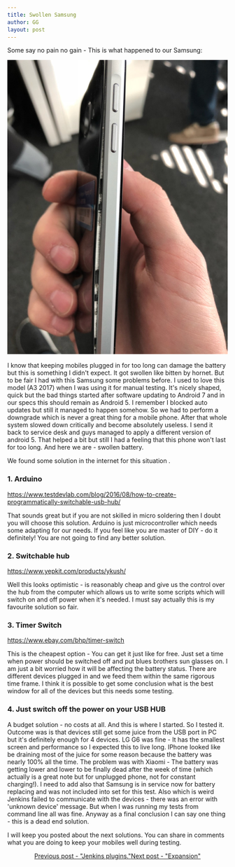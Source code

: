 ```yaml
---
title: Swollen Samsung
author: GG
layout: post
---
```


Some say no pain no gain - This is what happened to our Samsung:

<a href="#" class="image fit"><img src="/assets/images/samsung.png" alt="XCode" /></a>

I know that keeping mobiles plugged in for too long can damage the battery but this is something I didn't expect. It got swollen like bitten by hornet. But to be fair I had with this Samsung some problems before. I used to love this model (A3 2017) when I was using it for manual testing. It's nicely shaped, quick but the bad things started after software updating to Android 7 and in our specs this should remain as Android 5. I remember I blocked auto updates but still it managed to happen somehow. So we had to perform a downgrade which is never a great thing for a mobile phone. After that whole system slowed down critically and become absolutely useless. I send it back to service desk and guys managed to apply a different version of android 5. That helped a bit but still I had a feeling that this phone won't last for too long. And here we are - swollen battery.

We found some solution in the internet for this situation .

<h3>1. Arduino</h3>

<a href="https://www.testdevlab.com/blog/2016/08/how-to-create-programmatically-switchable-usb-hub/">https://www.testdevlab.com/blog/2016/08/how-to-create-programmatically-switchable-usb-hub/</a>

That sounds great but if you are not skilled in micro soldering then I doubt you will choose this solution. Arduino is just microcontroller which needs some adapting for our needs. If you feel like you are master of DIY - do it definitely! You are not going to find any better solution.

<h3>2. Switchable hub</h3>

<a href="https://www.yepkit.com/products/ykush">https://www.yepkit.com/products/ykush/</a>
 
Well this looks optimistic - is reasonably cheap and give us the control over the hub from the computer which allows us to write some scripts which will switch on and off power when it's needed. I must say actually this is my favourite solution so fair.

<h3>3. Timer Switch</h3>

<a href="https://www.ebay.com/bhp/timer-switch">https://www.ebay.com/bhp/timer-switch</a>

This is the cheapest option - You can get it just like for free. Just set a time when power should be switched off and put blues brothers sun glasses on. I am just a bit worried how it will be affecting the battery status. There are different devices plugged in and we feed them within the same rigorous time frame. I think it is possible to get some conclusion what is the best window for all of the devices but this needs some testing.

<h3>4. Just switch off the power on your USB HUB</h3>

A budget solution - no costs at all. And this is where I started. So I tested it. Outcome was is that devices still get some juice from the USB port in PC but it's definitely enough for 4 devices. LG G6 was fine - It has the smallest screen and performance so I expected this to live long. IPhone looked like be draining most of the juice for some reason because the battery was nearly 100% all the time. The problem was with Xiaomi - The battery was getting lower and lower to be finally dead after the week of time (which actually is  a great note but for unplugged phone, not for constant charging!). I need to add also that Samsung is in service now for battery replacing and was not included into set for this test. Also which is weird Jenkins failed to communicate with the devices - there was an error  with 'unknown device' message. But when I was running my tests from command line all was fine. Anyway as a final conclusion I can say one thing - this is a dead end solution.

I will keep you posted about the next solutions. You can share in comments what you are doing to keep your mobiles well during testing.


<center><a href="https://appiumator.github.io/2018/11/15/jenkins-plugins.html">Previous post - "Jenkins plugins."</a><a href="https://appiumator.github.io2018/11/23/expansion.html">Next post - "Expansion"</a></center>

